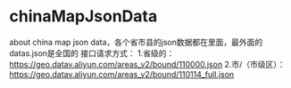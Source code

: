# chinaMapJsonData
 about china map json data，各个省市县的json数据都在里面，最外面的datas.json是全国的
接口请求方式：
1.省级的：https://geo.datav.aliyun.com/areas_v2/bound/110000.json
2.市/（市级区）：https://geo.datav.aliyun.com/areas_v2/bound/110114_full.json
